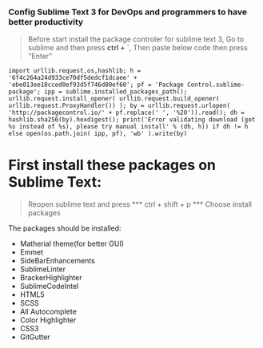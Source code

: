 ### Config Sublime Text 3 for DevOps and programmers to have better productivity

>Before start install the package controler for sublime text 3, Go to sublime and then press **ctrl + `**, Then paste below code then press "Enter"

```
import urllib.request,os,hashlib; h = '6f4c264a24d933ce70df5dedcf1dcaee' + 'ebe013ee18cced0ef93d5f746d80ef60'; pf = 'Package Control.sublime-package'; ipp = sublime.installed_packages_path(); urllib.request.install_opener( urllib.request.build_opener( urllib.request.ProxyHandler()) ); by = urllib.request.urlopen( 'http://packagecontrol.io/' + pf.replace(' ', '%20')).read(); dh = hashlib.sha256(by).hexdigest(); print('Error validating download (got %s instead of %s), please try manual install' % (dh, h)) if dh != h else open(os.path.join( ipp, pf), 'wb' ).write(by) 
```

# First install these packages on Sublime Text:
> Reopen sublime text and press *** ctrl + shift + p ***
> Choose install packages

The packages should be installed:
- Matherial theme(for better GUI)
- Emmet
- SideBarEnhancements
- SublimeLinter
- BrackerHighlighter
- SublimeCodeIntel
- HTML5
- SCSS
- All Autocomplete
- Color Highlighter
- CSS3
- GitGutter
